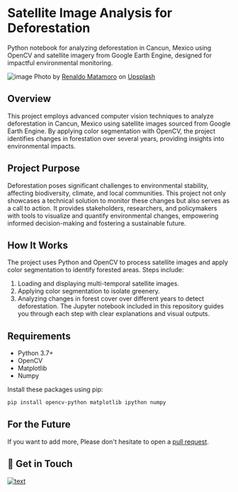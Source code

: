 # Satellite Image Analysis for Deforestation
Python notebook for analyzing deforestation in Cancun, Mexico using OpenCV and satellite imagery from Google Earth Engine, designed for impactful environmental monitoring.

![image](https://github.com/Brandi-Kinard/python-opencv-deforestation/assets/52756042/bc9a7f9f-0030-4a9e-8f3f-c0ca6394c279)
Photo by [Renaldo Matamoro](https://unsplash.com/@rmvisuals?utm_source=medium&utm_medium=referral) on [Upsplash](https://unsplash.com/?utm_source=medium&utm_medium=referral)

## Overview
This project employs advanced computer vision techniques to analyze deforestation in Cancun, Mexico using satellite images sourced from Google Earth Engine. By applying color segmentation with OpenCV, the project identifies changes in forestation over several years, providing insights into environmental impacts.

## Project Purpose
Deforestation poses significant challenges to environmental stability, affecting biodiversity, climate, and local communities. This project not only showcases a technical solution to monitor these changes but also serves as a call to action. It provides stakeholders, researchers, and policymakers with tools to visualize and quantify environmental changes, empowering informed decision-making and fostering a sustainable future.

## How It Works
The project uses Python and OpenCV to process satellite images and apply color segmentation to identify forested areas. Steps include:
1. Loading and displaying multi-temporal satellite images.
2. Applying color segmentation to isolate greenery.
3. Analyzing changes in forest cover over different years to detect deforestation.
The Jupyter notebook included in this repository guides you through each step with clear explanations and visual outputs.

## Requirements
- Python 3.7+
- OpenCV
- Matplotlib
- Numpy

Install these packages using pip:
```bash
pip install opencv-python matplotlib ipython numpy
```

## For the Future
If you want to add more, Please don't hesitate to open a [pull request](https://github.com/Brandi-Kinard/python-opencv-digital-signature/pulls).

## 👋 Get in Touch
[![text](https://img.shields.io/badge/LinkedIn-0077B5?style=for-the-badge&logo=linkedin&logoColor=white)](https://www.linkedin.com/in/brandi-kinard)
